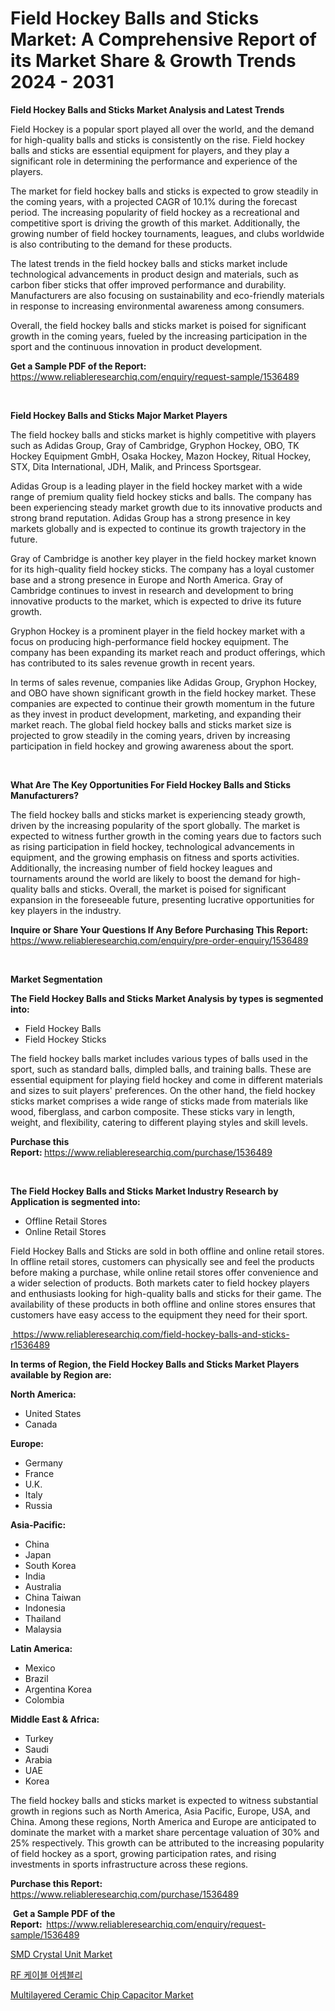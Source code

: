 <p><h1>Field Hockey Balls and Sticks Market: A Comprehensive Report of its Market Share & Growth Trends 2024 - 2031</h1></p><p><strong>Field Hockey Balls and Sticks Market Analysis and Latest Trends</strong></p>
<p><p>Field Hockey is a popular sport played all over the world, and the demand for high-quality balls and sticks is consistently on the rise. Field hockey balls and sticks are essential equipment for players, and they play a significant role in determining the performance and experience of the players.</p><p>The market for field hockey balls and sticks is expected to grow steadily in the coming years, with a projected CAGR of 10.1% during the forecast period. The increasing popularity of field hockey as a recreational and competitive sport is driving the growth of this market. Additionally, the growing number of field hockey tournaments, leagues, and clubs worldwide is also contributing to the demand for these products.</p><p>The latest trends in the field hockey balls and sticks market include technological advancements in product design and materials, such as carbon fiber sticks that offer improved performance and durability. Manufacturers are also focusing on sustainability and eco-friendly materials in response to increasing environmental awareness among consumers.</p><p>Overall, the field hockey balls and sticks market is poised for significant growth in the coming years, fueled by the increasing participation in the sport and the continuous innovation in product development.</p></p>
<p><strong>Get a Sample PDF of the Report:&nbsp;</strong> <a href="https://www.reliableresearchiq.com/enquiry/request-sample/1536489">https://www.reliableresearchiq.com/enquiry/request-sample/1536489</a></p>
<p>&nbsp;</p>
<p><strong>Field Hockey Balls and Sticks Major Market Players</strong></p>
<p><p>The field hockey balls and sticks market is highly competitive with players such as Adidas Group, Gray of Cambridge, Gryphon Hockey, OBO, TK Hockey Equipment GmbH, Osaka Hockey, Mazon Hockey, Ritual Hockey, STX, Dita International, JDH, Malik, and Princess Sportsgear. </p><p>Adidas Group is a leading player in the field hockey market with a wide range of premium quality field hockey sticks and balls. The company has been experiencing steady market growth due to its innovative products and strong brand reputation. Adidas Group has a strong presence in key markets globally and is expected to continue its growth trajectory in the future.</p><p>Gray of Cambridge is another key player in the field hockey market known for its high-quality field hockey sticks. The company has a loyal customer base and a strong presence in Europe and North America. Gray of Cambridge continues to invest in research and development to bring innovative products to the market, which is expected to drive its future growth.</p><p>Gryphon Hockey is a prominent player in the field hockey market with a focus on producing high-performance field hockey equipment. The company has been expanding its market reach and product offerings, which has contributed to its sales revenue growth in recent years.</p><p>In terms of sales revenue, companies like Adidas Group, Gryphon Hockey, and OBO have shown significant growth in the field hockey market. These companies are expected to continue their growth momentum in the future as they invest in product development, marketing, and expanding their market reach. The global field hockey balls and sticks market size is projected to grow steadily in the coming years, driven by increasing participation in field hockey and growing awareness about the sport.</p></p>
<p>&nbsp;</p>
<p><strong>What Are The Key Opportunities For Field Hockey Balls and Sticks Manufacturers?</strong></p>
<p><p>The field hockey balls and sticks market is experiencing steady growth, driven by the increasing popularity of the sport globally. The market is expected to witness further growth in the coming years due to factors such as rising participation in field hockey, technological advancements in equipment, and the growing emphasis on fitness and sports activities. Additionally, the increasing number of field hockey leagues and tournaments around the world are likely to boost the demand for high-quality balls and sticks. Overall, the market is poised for significant expansion in the foreseeable future, presenting lucrative opportunities for key players in the industry.</p></p>
<p><strong>Inquire or Share Your Questions If Any Before Purchasing This Report:</strong> <a href="https://www.reliableresearchiq.com/enquiry/pre-order-enquiry/1536489">https://www.reliableresearchiq.com/enquiry/pre-order-enquiry/1536489</a></p>
<p>&nbsp;</p>
<p><strong>Market Segmentation</strong></p>
<p><strong>The Field Hockey Balls and Sticks Market Analysis by types is segmented into:</strong></p>
<p><ul><li>Field Hockey Balls</li><li>Field Hockey Sticks</li></ul></p>
<p><p>The field hockey balls market includes various types of balls used in the sport, such as standard balls, dimpled balls, and training balls. These are essential equipment for playing field hockey and come in different materials and sizes to suit players' preferences. On the other hand, the field hockey sticks market comprises a wide range of sticks made from materials like wood, fiberglass, and carbon composite. These sticks vary in length, weight, and flexibility, catering to different playing styles and skill levels.</p></p>
<p><strong>Purchase this Report:&nbsp;</strong><a href="https://www.reliableresearchiq.com/purchase/1536489">https://www.reliableresearchiq.com/purchase/1536489</a></p>
<p>&nbsp;</p>
<p><strong>The Field Hockey Balls and Sticks Market Industry Research by Application is segmented into:</strong></p>
<p><ul><li>Offline Retail Stores</li><li>Online Retail Stores</li></ul></p>
<p><p>Field Hockey Balls and Sticks are sold in both offline and online retail stores. In offline retail stores, customers can physically see and feel the products before making a purchase, while online retail stores offer convenience and a wider selection of products. Both markets cater to field hockey players and enthusiasts looking for high-quality balls and sticks for their game. The availability of these products in both offline and online stores ensures that customers have easy access to the equipment they need for their sport.</p></p>
<p><a href="https://www.reliableresearchiq.com/field-hockey-balls-and-sticks-r1536489">&nbsp;https://www.reliableresearchiq.com/field-hockey-balls-and-sticks-r1536489</a></p>
<p><strong>In terms of Region, the Field Hockey Balls and Sticks Market Players available by Region are:</strong></p>
<p>
    <p> <strong> North America: </strong>
        <ul>
            <li>United States</li>
            <li>Canada</li>
        </ul>
        </p> 
    <p> <strong> Europe: </strong>
        <ul>
            <li>Germany</li>
            <li>France</li>
            <li>U.K.</li>
            <li>Italy</li>
            <li>Russia</li>
        </ul>
        </p> 
    <p> <strong> Asia-Pacific: </strong>
        <ul>
            <li>China</li>
            <li>Japan</li>
            <li>South Korea</li>
            <li>India</li>
            <li>Australia</li>
            <li>China Taiwan</li>
            <li>Indonesia</li>
            <li>Thailand</li>
            <li>Malaysia</li>
        </ul>
        </p> 
    <p> <strong> Latin America: </strong>
        <ul>
            <li>Mexico</li>
            <li>Brazil</li>
            <li>Argentina Korea</li>
            <li>Colombia</li>
        </ul>
        </p> 
    <p> <strong> Middle East & Africa: </strong>
        <ul>
            <li>Turkey</li>
            <li>Saudi</li>
            <li>Arabia</li>
            <li>UAE</li>
            <li>Korea</li>
        </ul>
    </p>
    </p>
<p><p>The field hockey balls and sticks market is expected to witness substantial growth in regions such as North America, Asia Pacific, Europe, USA, and China. Among these regions, North America and Europe are anticipated to dominate the market with a market share percentage valuation of 30% and 25% respectively. This growth can be attributed to the increasing popularity of field hockey as a sport, growing participation rates, and rising investments in sports infrastructure across these regions.</p></p>
<p><strong>Purchase this Report: </strong><a href="https://www.reliableresearchiq.com/purchase/1536489">https://www.reliableresearchiq.com/purchase/1536489</a></p>
<p>&nbsp;<strong>Get a Sample PDF of the Report:&nbsp;&nbsp;</strong><a href="https://www.reliableresearchiq.com/enquiry/request-sample/1536489">https://www.reliableresearchiq.com/enquiry/request-sample/1536489</a></p>
<p><strong></strong></p>
<p><p><a href="https://medium.com/@sagorhossaincs33_80453/smd-crystal-unit-market-size-share-analysis-growth-trends-forecast-2024-2031-cdd17bdf5ed9">SMD Crystal Unit Market</a></p><p><a href="https://github.com/PercyHagernes9778/Market-Research-Report-List-3/blob/main/134301940115.md">RF 케이블 어셈블리</a></p><p><a href="https://medium.com/@hassen.nww/insights-into-multilayered-ceramic-chip-capacitor-market-share-and-competitive-landscape-for-period-8aa53f6cb4d7">Multilayered Ceramic Chip Capacitor Market</a></p></p>